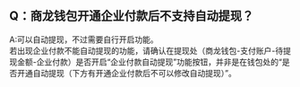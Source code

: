 ## Q：商龙钱包开通企业付款后不支持自动提现？

A:可以自动提现，不过需要自行开启功能。  
若出现企业付款不能自动提现的功能，请确认在提现处（商龙钱包-支付账户-待提现金额-企业付款）是否开启“企业付款自动提现”功能按钮，并非是在钱包处的“是否开通自动提现（下方有开通企业付款后不可以修改自动提现）”。